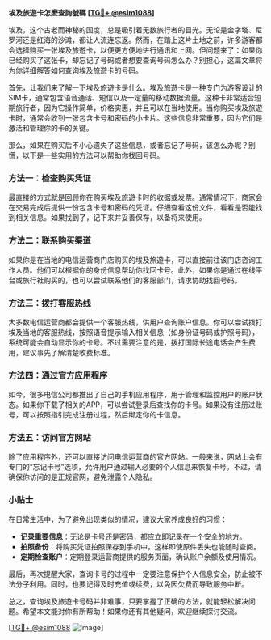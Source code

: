**埃及旅遊卡怎麽查詢號碼 [[TG💪+ @esim1088](https://t.me/s/esim1088)]**

埃及，这个古老而神秘的国度，总是吸引着无数旅行者的目光。无论是金字塔、尼罗河还是红海的沙滩，都让人流连忘返。然而，在踏上这片土地之前，许多游客都会选择购买一张埃及旅遊卡，以便更方便地进行通讯和上网。但问题来了：如果你已经购买了这张卡，却忘记了号码或者想要查询号码怎么办？别担心，这篇文章将为你详细解答如何查询埃及旅遊卡的号码。

首先，让我们来了解一下埃及旅遊卡是什么。埃及旅遊卡是一种专门为游客设计的SIM卡，通常包含语音通话、短信以及一定量的移动数据流量。这种卡非常适合短期旅行者，因为它操作简单，价格实惠，并且可以在当地使用。当你购买埃及旅遊卡时，通常会收到一张包含卡号和密码的小卡片。这些信息非常重要，因为它们是激活和管理你的卡的关键。

那么，如果在购买后不小心遗失了这些信息，或者忘记了号码，该怎么办呢？别慌，以下是一些实用的方法可以帮助你找回号码。

### 方法一：检查购买凭证

最直接的方式就是回顾你在购买埃及旅遊卡时的收据或发票。通常情况下，商家会在交易完成后提供一份包含卡号和密码的凭证。仔细查看这份文件，看看是否能找到相关信息。如果找到了，记下来并妥善保存，以备将来使用。

### 方法二：联系购买渠道

如果你是在当地的电信运营商门店购买的埃及旅遊卡，可以直接前往该门店咨询工作人员。他们可以根据你的身份信息帮助你找回卡号。此外，如果你是通过在线平台或旅行社购买的，也可以尝试联系他们的客服部门，请求协助找回号码。

### 方法三：拨打客服热线

大多数电信运营商都会提供一个客服热线，供用户查询账户信息。你可以尝试拨打埃及当地的客服热线，按照语音提示输入相关信息（如身份证号码或护照号码），系统可能会自动显示你的卡号。不过需要注意的是，拨打国际长途电话会产生费用，建议事先了解清楚收费标准。

### 方法四：通过官方应用程序

如今，很多电信公司都推出了自己的手机应用程序，用于管理和监控用户的账户状态。如果你下载了相关的APP，可以尝试登录后查找你的卡号。如果没有注册过账号，可以按照指引完成注册过程，然后绑定你的卡信息。

### 方法五：访问官方网站

除了应用程序外，还可以直接访问电信运营商的官方网站。一般来说，网站上会有专门的“忘记卡号”选项，允许用户通过输入必要的个人信息来恢复卡号。不过，请确保你访问的是正规官网，避免泄露个人隐私。

### 小贴士

在日常生活中，为了避免出现类似的情况，建议大家养成良好的习惯：

- **记录重要信息**：无论是卡号还是密码，都应立即记录在一个安全的地方。
- **拍照备份**：将购买凭证拍照保存到手机中，这样即使原件丢失也能随时查阅。
- **定期检查账户**：定期登录运营商提供的服务页面，确认账户余额及使用情况。

最后，再次提醒大家，查询卡号的过程中一定要注意保护个人信息安全，防止被不法分子利用。同时，也要记得及时充值或续费，以免因欠费而导致服务中断。

总之，查询埃及旅遊卡号码并非难事，只要掌握了正确的方法，就能轻松解决问题。希望本文能对你有所帮助！如果你还有其他疑问，欢迎继续探讨交流。

[[TG💪+ @esim1088](https://t.me/s/esim1088) ![Image](https://i.postimg.cc/4NQfJmqS/Snipaste-2025-05-13-00-14-12.png)]